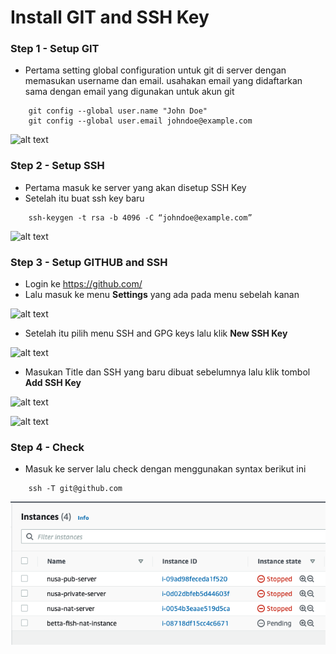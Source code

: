 # Install GIT and SSH Key

### Step 1 - Setup GIT
- Pertama setting global configuration untuk git di server dengan memasukan username dan email. usahakan email yang didaftarkan sama dengan email yang digunakan untuk akun git
```
    git config --global user.name "John Doe"
    git config --global user.email johndoe@example.com
```

 ![alt text](https://github.com/fitraaditama7/DumbwaysBootcamp/blob/master/week1/1.%20Install%20GIT%20dan%20SSH/img/25.png?raw=true)


### Step 2 - Setup SSH 
- Pertama masuk ke server yang akan disetup SSH Key
- Setelah itu buat ssh key baru 
```
    ssh-keygen -t rsa -b 4096 -C “johndoe@example.com”

```
 
 ![alt text](https://github.com/fitraaditama7/DumbwaysBootcamp/blob/master/week1/1.%20Install%20GIT%20dan%20SSH/img/26.png?raw=true)

### Step 3 - Setup GITHUB and SSH
- Login ke https://github.com/
- Lalu masuk ke menu **Settings** yang ada pada menu sebelah kanan 

 ![alt text](https://github.com/fitraaditama7/DumbwaysBootcamp/blob/master/week1/1.%20Install%20GIT%20dan%20SSH/img/11.png?raw=true)


- Setelah itu pilih menu SSH and GPG keys lalu klik **New SSH Key**

 ![alt text](https://github.com/fitraaditama7/DumbwaysBootcamp/blob/master/week1/1.%20Install%20GIT%20dan%20SSH/img/13.png?raw=true)


- Masukan Title dan SSH yang baru dibuat sebelumnya lalu klik tombol **Add SSH Key**

 ![alt text](https://github.com/fitraaditama7/DumbwaysBootcamp/blob/master/week1/1.%20Install%20GIT%20dan%20SSH/img/14.png?raw=true)

 ![alt text](https://github.com/fitraaditama7/DumbwaysBootcamp/blob/master/week1/1.%20Install%20GIT%20dan%20SSH/img/15.png?raw=true)


### Step 4 - Check
- Masuk ke server lalu check dengan menggunakan syntax berikut ini
```
    ssh -T git@github.com
```

 ![alt text](https://github.com/fitraaditama7/DumbwaysBootcamp/blob/master/week1/AWS%20-%20Create%20and%20Setup%20Server/img/24.png?raw=true)



